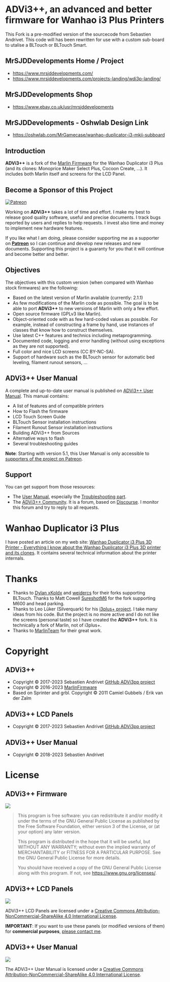 # ADVi3++, an advanced and better firmware for Wanhao i3 Plus Printers

This Fork is a pre-modified version of the sourcecode from Sebastien Andrivet.  This code will has been rewritten for use with a custom sub-board to utalise a BLTouch or BLTouch Smart.

## MrSJDDevelopments Home / Project ##
* https://www.mrsjddevelopments.com/
* https://www.mrsjddevelopments.com/projects-landing/wdi3p-landing/

## MrSJDDevelopments Shop ##
* https://www.ebay.co.uk/usr/mrsjddevelopments

## MrSJDDevelopments - Oshwlab Design Link ##
* https://oshwlab.com/MrGamecase/wanhao-duplicator-i3-mkii-subboard

## Introduction

**ADVi3++** is a fork of the [Marlin Firmware](http://marlinfw.org/) for the Wanhao Duplicator i3 Plus (and its clones: Monoprice Maker Select Plus, Cocoon Create, ...). It includes both Marlin itself and screens for the LCD Panel.

## Become a Sponsor of this Project

[![Patreon](https://c5.patreon.com/external/logo/become_a_patron_button.png)](https://www.patreon.com/bePatron?u=6504486)

Working on **ADVi3++** takes a lot of time and effort. I make my best to release good quality software, useful and precise documents. I track bugs reported by users and replies to help requests. I invest also time and money to implement new hardware features.

If you like what I am doing, please consider supporting me as a supporter on [**Patreon**](https://www.patreon.com/bePatron?u=6504486) so I can continue and develop new releases and new documents. Supporting this project is a guaranty for you that it will continue and become better and better.

## Objectives

The objectives with this custom version (when compared with Wanhao stock firmwares) are the following:

* Based on the latest version of Marlin available (currently: 2.1.1)
* As few modifications of the Marlin code as possible. The goal is to be able to port **ADVi3++** to new versions of Marlin with only a few effort.
* Open source firmware (GPLv3 like Marlin).
* Object-oriented code with as few hard-coded values as possible. For example, instead of constructing a frame by hand, use instances of classes that know how to construct themselves.
* Use latest C++ features and technics including metaprogramming.
* Documented code, logging and error handling (without using exceptions as they are not supported).
* Full color and nice LCD screens (CC BY-NC-SA).
* Support of hardware such as the BLTouch sensor for automatic bed leveling, filament runout sensors, ...

## ADVi3++ User Manual

A complete and up-to-date user manual is published on [ADVi3++ User Manual](https://manual.advi3pp.com). This manual contains:

* A list of features and of compatible printers
* How to Flash the firmware
* LCD Touch Screen Guide
* BLTouch Sensor installation instructions
* Filament Runout Sensor installation instructions
* Building ADVi3++ from Sources
* Alternative ways to flash
* Several troubleshooting guides

**Note**: Starting with version 5.1, this User Manual is only accessible to [supporters of the project on Patreon](https://www.patreon.com/bePatron?u=6504486).

## Support

You can get support from those resources:

* The [User Manual](https://manual.advi3pp.com), especially the [Troubleshooting part](https://manual.advi3pp.com/en/troubleshooting).
* The [ADVi3++ Community](https://community.advi3pp.com/). It is a forum, based on [Discourse](https://www.discourse.org). 
I monitor this forum and try to reply to all requests.

# Wanhao Duplicator i3 Plus

I have posted an article on my web site: [Wanhao Duplicator i3 Plus 3D Printer - Everything I know about the Wanhao Duplicator i3 Plus 3D printer and its clones](http://sebastien.andrivet.com/en/posts/). It contains several technical information about the printer internals.

# Thanks

* Thanks to [Dylan xKoldx](https://github.com/xKoldx/ADVi3pp-Marlin) and [weidercs](https://github.com/weidercs/ADVi3pp-Marlin) for their forks supporting BLTouch. Thanks to Matt Cowell [SureshotM6](https://github.com/SureshotM6/ADVi3pp-Marlin) for the fork supporting M600 and head parking.
* Thanks to Leo Lüker (Silverquark) for his [i3plus+ project](https://github.com/Silverquark/i3PlusPlus). I take many ideas from his code. But the project is no more active and I do not like the screens (personal taste) so I have created the **ADVi3++** fork. It is technically a fork of Marlin, not of i3plus+.
* Thanks to [MarlinTeam](http://marlinfw.org/) for their great work.

# Copyright

## ADVi3++

* Copyright &copy; 2017-2023 Sebastien Andrivet [GitHub ADVi3pp project](https://github.com/andrivet/advi3pp])
* Copyright &copy; 2016-2023 [MarlinFirmware](https://github.com/MarlinFirmware/Marlin)
* Based on Sprinter and grbl. Copyright &copy; 2011 Camiel Gubbels / Erik van der Zalm

## ADVi3++ LCD Panels

* Copyright &copy; 2017-2023 Sebastien Andrivet [GitHub ADVi3pp project](https://github.com/andrivet/advi3pp])

## ADVi3++ User Manual

* Copyright &copy; 2018-2023 Sebastien Andrivet

# License

## ADVi3++ Firmware

![](https://www.gnu.org/graphics/gplv3-127x51.png)

> This program is free software: you can redistribute it and/or modify it under the terms of the GNU General Public License as published by the Free Software Foundation, either version 3 of the License, or (at your option) any later version.
>
> This program is distributed in the hope that it will be useful, but WITHOUT ANY WARRANTY; without even the implied warranty of MERCHANTABILITY or FITNESS FOR A PARTICULAR PURPOSE.  See the GNU General Public License for more details.
>
> You should have received a copy of the GNU General Public License along with this program. If not, see <https://www.gnu.org/licenses/>.

## ADVi3++ LCD Panels

![](https://i.creativecommons.org/l/by-nc-sa/4.0/88x31.png)

ADVi3++ LCD Panels are licensed under a <a rel="license" href="http://creativecommons.org/licenses/by-nc-sa/4.0/">Creative Commons Attribution-NonCommercial-ShareAlike 4.0 International License</a>.

**IMPORTANT**: If you want to use these panels (or modified versions of them) for **commercial purposes**, [please contact me](https://community.advi3pp.com/u/andrivet).

## ADVi3++ User Manual

![](https://i.creativecommons.org/l/by-nc-sa/4.0/88x31.png)

The ADVi3++ User Manual is licensed under a <a rel="license" href="http://creativecommons.org/licenses/by-nc-sa/4.0/">Creative Commons Attribution-NonCommercial-ShareAlike 4.0 International License</a>.
